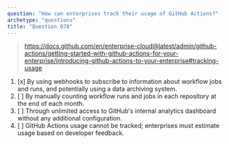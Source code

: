 ```yaml
---
question: "How can enterprises track their usage of GitHub Actions?"
archetype: "questions"
title: "Question 078"
---
```


> https://docs.github.com/en/enterprise-cloud@latest/admin/github-actions/getting-started-with-github-actions-for-your-enterprise/introducing-github-actions-to-your-enterprise#tracking-usage
1. [x] By using webhooks to subscribe to information about workflow jobs and runs, and potentially using a data archiving system.
1. [ ] By manually counting workflow runs and jobs in each repository at the end of each month.
1. [ ] Through unlimited access to GitHub's internal analytics dashboard without any additional configuration.
1. [ ] GitHub Actions usage cannot be tracked; enterprises must estimate usage based on developer feedback.
